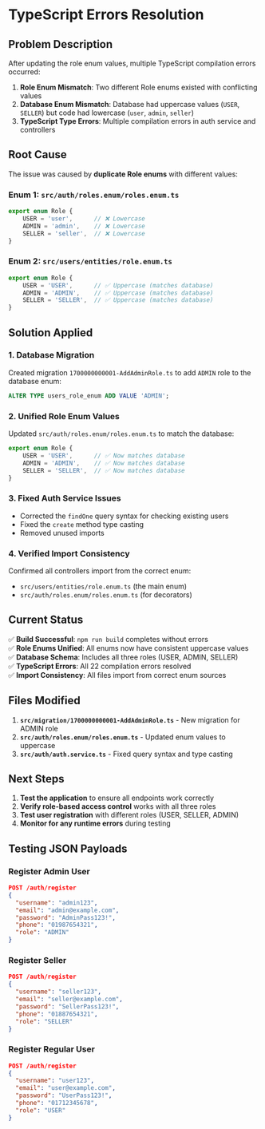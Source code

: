 # TypeScript Errors Resolution

## Problem Description
After updating the role enum values, multiple TypeScript compilation errors occurred:

1. **Role Enum Mismatch**: Two different Role enums existed with conflicting values
2. **Database Enum Mismatch**: Database had uppercase values (`USER`, `SELLER`) but code had lowercase (`user`, `admin`, `seller`)
3. **TypeScript Type Errors**: Multiple compilation errors in auth service and controllers

## Root Cause
The issue was caused by **duplicate Role enums** with different values:

### **Enum 1**: `src/auth/roles.enum/roles.enum.ts`
```typescript
export enum Role {
    USER = 'user',      // ❌ Lowercase
    ADMIN = 'admin',    // ❌ Lowercase  
    SELLER = 'seller',  // ❌ Lowercase
}
```

### **Enum 2**: `src/users/entities/role.enum.ts`
```typescript
export enum Role {
    USER = 'USER',      // ✅ Uppercase (matches database)
    ADMIN = 'ADMIN',    // ✅ Uppercase (matches database)
    SELLER = 'SELLER',  // ✅ Uppercase (matches database)
}
```

## Solution Applied

### 1. **Database Migration**
Created migration `1700000000001-AddAdminRole.ts` to add `ADMIN` role to the database enum:
```sql
ALTER TYPE users_role_enum ADD VALUE 'ADMIN';
```

### 2. **Unified Role Enum Values**
Updated `src/auth/roles.enum/roles.enum.ts` to match the database:
```typescript
export enum Role {
    USER = 'USER',      // ✅ Now matches database
    ADMIN = 'ADMIN',    // ✅ Now matches database
    SELLER = 'SELLER',  // ✅ Now matches database
}
```

### 3. **Fixed Auth Service Issues**
- Corrected the `findOne` query syntax for checking existing users
- Fixed the `create` method type casting
- Removed unused imports

### 4. **Verified Import Consistency**
Confirmed all controllers import from the correct enum:
- `src/users/entities/role.enum.ts` (the main enum)
- `src/auth/roles.enum/roles.enum.ts` (for decorators)

## Current Status

✅ **Build Successful**: `npm run build` completes without errors  
✅ **Role Enums Unified**: All enums now have consistent uppercase values  
✅ **Database Schema**: Includes all three roles (USER, ADMIN, SELLER)  
✅ **TypeScript Errors**: All 22 compilation errors resolved  
✅ **Import Consistency**: All files import from correct enum sources  

## Files Modified

1. **`src/migration/1700000000001-AddAdminRole.ts`** - New migration for ADMIN role
2. **`src/auth/roles.enum/roles.enum.ts`** - Updated enum values to uppercase
3. **`src/auth/auth.service.ts`** - Fixed query syntax and type casting

## Next Steps

1. **Test the application** to ensure all endpoints work correctly
2. **Verify role-based access control** works with all three roles
3. **Test user registration** with different roles (USER, SELLER, ADMIN)
4. **Monitor for any runtime errors** during testing

## Testing JSON Payloads

### **Register Admin User**
```json
POST /auth/register
{
  "username": "admin123",
  "email": "admin@example.com",
  "password": "AdminPass123!",
  "phone": "01987654321",
  "role": "ADMIN"
}
```

### **Register Seller**
```json
POST /auth/register
{
  "username": "seller123",
  "email": "seller@example.com",
  "password": "SellerPass123!",
  "phone": "01887654321",
  "role": "SELLER"
}
```

### **Register Regular User**
```json
POST /auth/register
{
  "username": "user123",
  "email": "user@example.com",
  "password": "UserPass123!",
  "phone": "01712345678",
  "role": "USER"
}
```
